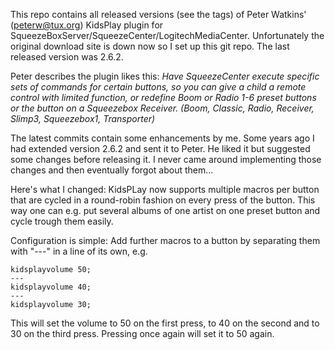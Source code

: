 This repo contains all released versions (see the tags) of Peter
Watkins' (peterw@tux.org) KidsPlay plugin for
SqueezeBoxServer/SqueezeCenter/LogitechMediaCenter. Unfortunately the
original download site is down now so I set up this git repo. The last
released version was 2.6.2.

Peter describes the plugin likes this:
<i>Have SqueezeCenter execute specific sets of commands for certain
buttons, so you can give a child a remote control with limited
function, or redefine Boom or Radio 1-6 preset buttons or the button
on a Squeezebox Receiver. (Boom, Classic, Radio, Receiver, Slimp3,
Squeezebox1, Transporter)</i>

The latest commits contain some enhancements by me.
Some years ago I had extended version 2.6.2 and sent it to Peter. He
liked it but suggested some changes before releasing it. I never came
around implementing those changes and then eventually forgot about
them...

Here's what I changed: KidsPLay now supports multiple macros per
button that are cycled in a round-robin fashion on every press of the
button. This way one can e.g. put several albums of one artist on one
preset button and cycle trough them easily.

Configuration is simple: Add further macros to a button by separating
them with "---" in a line of its own, e.g.

```
kidsplayvolume 50;
---
kidsplayvolume 40;
---
kidsplayvolume 30;
```

This will set the volume to 50 on the first press, to 40 on the second
and to 30 on the third press. Pressing once again will set it to 50
again.
